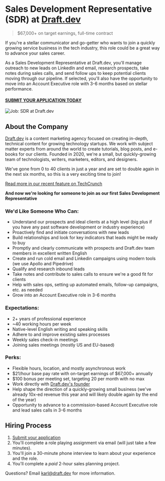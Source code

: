 # Sales Development Representative (SDR) at [Draft.dev](https://draft.dev/)
> $67,000+ on target earnings, full-time contract

If you're a stellar communicator and go-getter who wants to join a quickly growing service business in the tech industry, this role could be a great way to advance your sales career.

As a Sales Development Representative at Draft.dev, you'll manage outreach to new leads on LinkedIn and email, research prospects, take notes during sales calls, and send follow ups to keep potential clients moving through our pipeline. If selected, you'll also have the opportunity to move into an Account Executive role with 3-6 months based on stellar performance.

#### [SUBMIT YOUR APPLICATION TODAY](https://airtable.com/shrhrOiSuBSYIYSZa)

![Job: SDR at Draft.dev](https://draft.dev/learn/assets/posts/promotion.png)

## About the Company
[Draft.dev](https://draft.dev/) is a content marketing agency focused on creating in-depth, technical content for growing technology startups. We work with subject matter experts from around the world to create tutorials, blog posts, and e-books for our clients. Founded in 2020, we're a small, but quickly-growing team of technologists, writers, marketers, editors, and designers.

We've gone from 0 to 40 clients in just a year and are set to double again in the next six months, so this is a very exciting time to join!

[Read more in our recent feature on TechCrunch](https://techcrunch.com/2021/07/29/draft-dev-ceo-karl-hughes-on-the-importance-of-using-experts-in-developer-marketing/)

**And now we're looking for someone to join as our first Sales Development Representative**

### We'd Like Someone Who Can:
- Understand our prospects and ideal clients at a high level (big plus if you have any past software development or industry experience)
- Proactively find and initiate conversations with new leads
- Build relationships and look for key indicators that leads might be ready to buy
- Promptly and clearly communicate with prospects and Draft.dev team members in excellent written English
- Create and run cold email and Linkedin campaigns using modern tools (we use Apollo and Pipedrive)
- Qualify and research inbound leads
- Take notes and contribute to sales calls to ensure we're a good fit for clients
- Help with sales ops, setting up automated emails, follow-up campaigns, etc. as needed
- Grow into an Account Executive role in 3-6 months

### Expectations:
- 2+ years of professional experience
- ~40 working hours per week
- Native-level English writing and speaking skills
- Adhere to and improve existing sales processes
- Weekly sales check-in meetings
- Joining sales meetings (mostly US and EU-based)

### Perks:
- Flexible hours, location, and mostly asynchronous work
- $21/hour base pay rate with on-target earnings of $67,000+ annually 
- $100 bonus per meeting set, targeting 20 per month with no max
- Work directly with [Draft.dev's founder](https://www.linkedin.com/in/karllhughes)
- Help shape the direction of a quickly-growing small business (we've already 10x-ed revenue this year and will likely double again by the end of the year)
- Opportunity to advance to a commission-based Account Executive role and lead sales calls in 3-6 months

## Hiring Process
1. [Submit your application](https://airtable.com/shrhrOiSuBSYIYSZa)
2. You'll complete a role playing assignment via email (will just take a few minutes).
3. You'll join a 30-minute phone interview to learn about your experience and the role.
4. You'll complete a *paid* 2-hour sales planning project.

Questions? Email [karl@draft.dev](mailto:karl@draft.dev) for more information.
